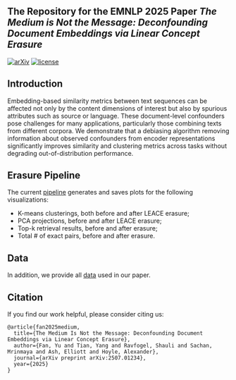 ## The Repository for the EMNLP 2025 Paper ***The Medium is Not the Message: Deconfounding Document Embeddings via Linear Concept Erasure*** 

[![arXiv](https://img.shields.io/badge/arXiv-2507.01234-b31b1b)](https://arxiv.org/abs/2507.01234)
[![license](https://img.shields.io/github/license/y-fn/deconfounding-embeddings?label=License)](https://github.com/y-fn/deconfounding-embeddings/blob/main/LICENSE)

## Introduction

Embedding-based similarity metrics between text sequences can be affected not only by the content dimensions of interest but also by spurious attributes such as source or language. These document-level confounders pose challenges for many applications, particularly those combining texts from different corpora. We demonstrate that a debiasing algorithm removing information about observed confounders from encoder representations significantly improves similarity and clustering metrics across tasks without degrading out-of-distribution performance.

## Erasure Pipeline

The current [pipeline](https://github.com/y-fn/deconfounding-embeddings/blob/main/style_erasure_pipeline.py) generates and saves plots for the following visualizations:
- K-means clusterings, both before and after LEACE erasure;
- PCA projections, before and after LEACE erasure;
- Top-k retrieval results, before and after erasure;
- Total # of exact pairs, before and after erasure.

## Data

In addition, we provide all [data](https://github.com/y-fn/deconfounding-embeddings/tree/main/data) used in our paper.

## Citation

If you find our work helpful, please consider citing us: 
```shell
@article{fan2025medium,
  title={The Medium Is Not the Message: Deconfounding Document Embeddings via Linear Concept Erasure},
  author={Fan, Yu and Tian, Yang and Ravfogel, Shauli and Sachan, Mrinmaya and Ash, Elliott and Hoyle, Alexander},
  journal={arXiv preprint arXiv:2507.01234},
  year={2025}
}
```
